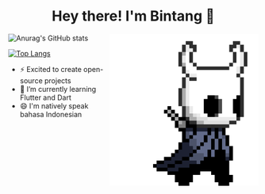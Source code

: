 <h1 align="center">Hey there! I'm Bintang 👋 </h1>


<img align="right" src="https://raw.githubusercontent.com/TanZng/TanZng/master/assets/hollor_knight3.gif" width="300"/>
 
![Anurag's GitHub stats](https://github-readme-stats.vercel.app/api?username=bint30&show_icons=true&theme=tokyonight)

[![Top Langs](https://github-readme-stats.vercel.app/api/top-langs/?username=bint30&layout=compact&theme=tokyonight)](https://github.com/anuraghazra/github-readme-stats)

- ⚡ Excited to create open-source projects
- 🌱 I’m currently learning Flutter and Dart
- 😄 I'm natively speak bahasa Indonesian



